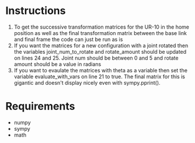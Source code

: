 # Instructions
1. To get the successive transformation matrices for the UR-10 in the home position as well as the final transformation matrix between the base link and final frame the code can just be run as is
2. If you want the matrices for a new configuration with a joint rotated then the variables joint_num_to_rotate and rotate_amount should be updated on lines 24 and 25. Joint num should be between 0 and 5 and rotate amount should be a value in radians
3. If you want to evaulate the matrices with theta as a variable then set the variable evaluate_with_vars on line 21 to true. The final matrix for this is gigantic and doesn't display nicely even with sympy.pprint(). 

# Requirements
- numpy
- sympy
- math